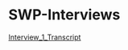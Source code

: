 # SWP-Interviews

[Interview_1_Transcript]([https://github.com/AlfyK1s/SWP-Interviews/blob/main/Interview_transcript_1])
